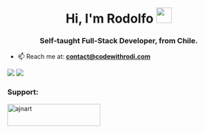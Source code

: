 
<h1 align="center">Hi, I'm Rodolfo <img height="35px" src="https://raw.githubusercontent.com/MartinHeinz/MartinHeinz/master/wave.gif" width="35px"></h1>
<h3 align="center">Self-taught Full-Stack Developer, from Chile.</h3>

- 📫 Reach me at: **contact@codewithrodi.com**

<div>
<picture>
  <source 
    srcset="https://github-readme-stats.vercel.app/api?username=codewithrodi&show_icons=true&theme=dark&hide_border=true"
    media="(prefers-color-scheme: dark)"
  />
  <source
    srcset="https://github-readme-stats.vercel.app/api?username=codewithrodi&show_icons=true&hide_border=true"
    media="(prefers-color-scheme: light), (prefers-color-scheme: no-preference)"
  />
  <img src="https://github-readme-stats.vercel.app/api?username=codewithrodi&show_icons=true&hide_border=true" />
  </picture>

  <picture>
    <source 
      srcset="https://github-readme-stats.vercel.app/api/top-langs/?username=codewithrodi&hide_progress=false&theme=dark&hide_border=true"
      media="(prefers-color-scheme: dark)"
    />
    <source
      srcset="https://github-readme-stats.vercel.app/api/top-langs/?username=codewithrodi&hide_progress=false&hide_border=true"
      media="(prefers-color-scheme: light), (prefers-color-scheme: no-preference)"
    />
  <img src="https://github-readme-stats.vercel.app/api/top-langs/?username=codewithrodi&hide_progress=false&hide_border=true" />
  </picture>
</div>

<h3 align="left">Support:</h3>
<p><a href="https://ko-fi.com/codewithrodi"> <img align="left" src="https://cdn.ko-fi.com/cdn/kofi3.png?v=3" height="50" width="210" alt="ajnart" /></a></p><br>
